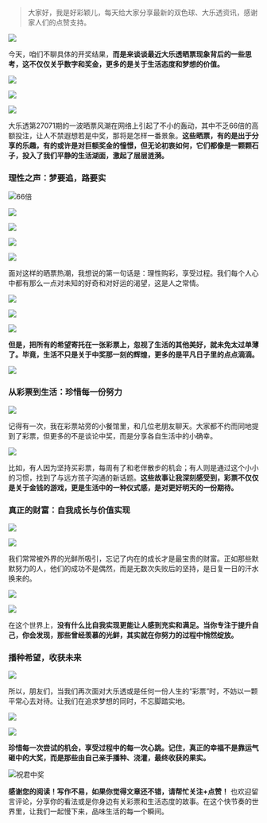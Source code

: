 > 大家好，我是好彩颖儿，每天给大家分享最新的双色球、大乐透资讯，感谢家人们的点赞支持。

![](https://cdn.jsdelivr.net/gh/wangwenjie1314/PicCDN/2024-6-19/1718768939465-image.png)

今天，咱们不聊具体的开奖结果，**而是来谈谈最近大乐透晒票现象背后的一些思考，这不仅仅关乎数字和奖金，更多的是关于生活态度和梦想的价值。**


![](https://cdn.jsdelivr.net/gh/wangwenjie1314/PicCDN/2024-6-21/1718939601118-image.png)

![](https://cdn.jsdelivr.net/gh/wangwenjie1314/PicCDN/2024-6-21/1718939609455-image.png)

![](https://cdn.jsdelivr.net/gh/wangwenjie1314/PicCDN/2024-6-21/1718939618011-image.png)


大乐透第27071期的一波晒票风潮在网络上引起了不小的轰动，其中不乏66倍的高额投注，让人不禁遐想若是中奖，那将是怎样一番景象。**这些晒票，有的是出于分享的乐趣，有的或许是对巨额奖金的憧憬，但无论初衷如何，它们都像是一颗颗石子，投入了我们平静的生活湖面，激起了层层涟漪。**

### 理性之声：梦要追，路要实

![66倍](https://cdn.jsdelivr.net/gh/wangwenjie1314/PicCDN/2024-6-21/1718939826781-image.png)


![](https://cdn.jsdelivr.net/gh/wangwenjie1314/PicCDN/2024-6-21/1718939732912-image.png)

![](https://cdn.jsdelivr.net/gh/wangwenjie1314/PicCDN/2024-6-21/1718939709461-image.png)

![](https://cdn.jsdelivr.net/gh/wangwenjie1314/PicCDN/2024-6-21/1718939691813-image.png)

![](https://cdn.jsdelivr.net/gh/wangwenjie1314/PicCDN/2024-6-21/1718939683161-image.png)


面对这样的晒票热潮，我想说的第一句话是：理性购彩，享受过程。我们每个人心中都有那么一点对未知的好奇和对好运的渴望，这是人之常情。

![](https://cdn.jsdelivr.net/gh/wangwenjie1314/PicCDN/2024-6-21/1718939753085-image.png)


![](https://cdn.jsdelivr.net/gh/wangwenjie1314/PicCDN/2024-6-21/1718939670494-image.png)

![](https://cdn.jsdelivr.net/gh/wangwenjie1314/PicCDN/2024-6-21/1718939644177-image.png)


**但是，把所有的希望寄托在一张彩票上，忽视了生活的其他美好，就未免太过单薄了。毕竟，生活不只是关于中奖那一刻的辉煌，更多的是平凡日子里的点点滴滴。**


![](https://cdn.jsdelivr.net/gh/wangwenjie1314/PicCDN/2024-6-21/1718939778539-image.png)


### 从彩票到生活：珍惜每一份努力

![](https://cdn.jsdelivr.net/gh/wangwenjie1314/PicCDN/2024-6-21/1718939627295-image.png)

记得有一次，我在彩票站旁的小餐馆里，和几位老朋友聊天。大家都不约而同地提到了彩票，但更多的不是谈论中奖，而是分享各自生活中的小确幸。


![](https://cdn.jsdelivr.net/gh/wangwenjie1314/PicCDN/2024-6-21/1718939802666-image.png)


比如，有人因为坚持买彩票，每周有了和老伴散步的机会；有人则是通过这个小小的习惯，找到了与远方孩子沟通的新话题。**这些故事让我深刻感受到，彩票不仅仅是关于金钱的游戏，更是生活中的一种仪式感，是对更好明天的一份期待。**

### 真正的财富：自我成长与价值实现


![](https://cdn.jsdelivr.net/gh/wangwenjie1314/PicCDN/2024-6-21/1718939859379-image.png)


![](https://cdn.jsdelivr.net/gh/wangwenjie1314/PicCDN/2024-6-21/1718939872466-image.png)

我们常常被外界的光鲜所吸引，忘记了内在的成长才是最宝贵的财富。正如那些默默努力的人，他们的成功不是偶然，而是无数次失败后的坚持，是日复一日的汗水换来的。


![](https://cdn.jsdelivr.net/gh/wangwenjie1314/PicCDN/2024-6-21/1718939917474-image.png)


![](https://cdn.jsdelivr.net/gh/wangwenjie1314/PicCDN/2024-6-21/1718939933685-image.png)

在这个世界上，**没有什么比自我实现更能让人感到充实和满足。当你专注于提升自己，你会发现，那些曾经羡慕的光鲜，其实就在你努力的过程中悄然绽放。**

### 播种希望，收获未来

![](https://cdn.jsdelivr.net/gh/wangwenjie1314/PicCDN/2024-6-21/1718939963228-image.png)


所以，朋友们，当我们再次面对大乐透或是任何一份人生的“彩票”时，不妨以一颗平常心去对待。让我们在追求梦想的同时，不忘脚踏实地。

![](https://cdn.jsdelivr.net/gh/wangwenjie1314/PicCDN/2024-6-21/1718939981080-image.png)


![](https://cdn.jsdelivr.net/gh/wangwenjie1314/PicCDN/2024-6-21/1718939999348-image.png)


**珍惜每一次尝试的机会，享受过程中的每一次心跳。记住，真正的幸福不是靠运气砸中的大奖，而是那些由自己亲手播种、浇灌，最终收获的果实。**


![祝君中奖](https://cdn.jsdelivr.net/gh/wangwenjie1314/PicCDN/2024-6-21/1718940044186-image.png)


**感谢您的阅读！写作不易，如果你觉得文章还不错，请帮忙关注+点赞！** 也欢迎留言评论，分享你的看法或是你身边有关彩票和生活态度的故事。在这个快节奏的世界里，让我们一起慢下来，品味生活的每一个瞬间。